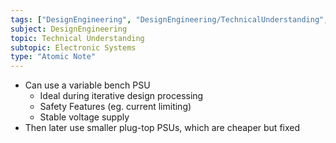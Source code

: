 ```yaml
---
tags: ["DesignEngineering", "DesignEngineering/TechnicalUnderstanding", "DesignEngineering/TechnicalUnderstanding/ElectronicSystems"]
subject: DesignEngineering
topic: Technical Understanding
subtopic: Electronic Systems
type: "Atomic Note"
---
```


 - Can use a variable bench PSU
	 - Ideal during iterative design processing
	 - Safety Features (eg. current limiting)
	 - Stable voltage supply
 - Then later use smaller plug-top PSUs, which are cheaper but fixed